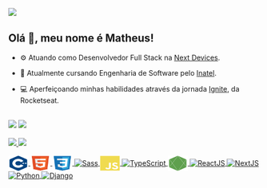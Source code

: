 ![](https://komarev.com/ghpvc/?username=matheusandrade23&style=flat)

<h2>Olá 👋, meu nome é Matheus!</h2>

 - ⚙️ Atuando como Desenvolvedor Full Stack na <a href="https://nextdevices.com.br/">Next Devices</a>.

 - 📓 Atualmente cursando Engenharia de Software pelo <a href="https://inatel.br/home/">Inatel</a>.

 - 💻 Aperfeiçoando minhas habilidades através da jornada <a href="https://www.rocketseat.com.br/ignite">Ignite</a>, da Rocketseat.

   
<br/>

<div title="Contatos">
  <a href="https://www.linkedin.com/in/matheus-andrade23/" target="_blank"><img src="https://img.shields.io/badge/-LinkedIn-%230077B5?style=for-the-badge&logo=linkedin&logoColor=white" target="_blank" height="25"></a>
  <a href = "mailto:matheusandrade.ma2003@gmail.com"><img src="https://img.shields.io/badge/-Gmail-%23333?style=for-the-badge&logo=gmail&logoColor=white" target="_blank" height="25"></a>
</div>

<br/>

<div title="GitHub Stats">
  <a href="https://github.com/MatheusAndrade23">
  <img height="160em" loading="lazy" src="https://github-readme-stats-matheusandrade23.vercel.app/api?username=MatheusAndrade23&show_icons=true&theme=dark&include_all_commits=true&count_private=true&hide=contribs"/>
  <img height="160em" loading="lazy" src="https://github-readme-stats-matheusandrade23.vercel.app/api/top-langs/?username=MatheusAndrade23&layout=compact&langs_count=7&theme=dark"/>
</div>
  
<!--   <div style="display: inline_block" title="Tecnologias"><br>
    <img align="center" alt="C++" src="https://img.shields.io/badge/C%2B%2B-00599C?style=for-the-badge&logo=c%2B%2B&logoColor=white"/>
    <img align="center" alt="HTML" src="https://img.shields.io/badge/HTML5-E34F26?style=for-the-badge&logo=html5&logoColor=white"/>
    <img align="center" alt="CSS" src="https://img.shields.io/badge/CSS3-1572B6?style=for-the-badge&logo=css3&logoColor=white"/>
    <img align="center" alt="Sass" src="https://img.shields.io/badge/Sass-CC6699?style=for-the-badge&logo=sass&logoColor=white"/>
    <img align="center" alt="Js" src="https://img.shields.io/badge/JavaScript-323330?style=for-the-badge&logo=javascript&logoColor=F7DF1E"/>
    <img align="center" alt="TypeScript" src="https://img.shields.io/badge/TypeScript-007ACC?style=for-the-badge&logo=typescript&logoColor=white"/>
    <img align="center" alt="NodeJS" src="https://img.shields.io/badge/Node.js-43853D?style=for-the-badge&logo=node.js&logoColor=white"/>
    <img align="center" alt="ReactJS" src="https://img.shields.io/badge/React-20232A?style=for-the-badge&logo=react&logoColor=61DAFB"/>
    <img align="center" alt="React Native" src="https://img.shields.io/badge/React_Native-20232A?style=for-the-badge&logo=react&logoColor=61DAFB"/>
</div> -->

<div style="display: inline_block" title="Tecnologias"><br>
    <img align="center" alt="C++" height="30" width="40" src="https://raw.githubusercontent.com/devicons/devicon/master/icons/cplusplus/cplusplus-plain.svg"/>
    <img align="center" alt="HTML" height="30" width="40" src="https://raw.githubusercontent.com/devicons/devicon/master/icons/html5/html5-original.svg"/>
    <img align="center" alt="CSS" height="30" width="40" src="https://raw.githubusercontent.com/devicons/devicon/master/icons/css3/css3-original.svg"/>
    <img align="center" alt="Sass" height="30" width="40" src="https://cdn.jsdelivr.net/gh/devicons/devicon/icons/sass/sass-original.svg"/>
    <img align="center" alt="Js" height="30" width="40" src="https://raw.githubusercontent.com/devicons/devicon/master/icons/javascript/javascript-plain.svg"/>
    <img align="center" alt="TypeScript" height="30" width="40" src="https://cdn.jsdelivr.net/gh/devicons/devicon/icons/typescript/typescript-original.svg"/>
    <img align="center" alt="NodeJS" height="30" width="40" src="https://raw.githubusercontent.com/devicons/devicon/master/icons/nodejs/nodejs-plain.svg"/>
    <img align="center" alt="ReactJS" height="30" width="40" src="https://cdn.jsdelivr.net/gh/devicons/devicon/icons/react/react-original.svg"/>
    <img align="center" alt="NextJS" height="30" width="40" src="https://cdn.jsdelivr.net/gh/devicons/devicon/icons/nextjs/nextjs-original.svg"/>
    <img align="center" alt="Python" height="30" width="40" src="https://cdn.jsdelivr.net/gh/devicons/devicon/icons/python/python-original.svg"/>
    <img align="center" alt="Django" height="30" width="40"  src="https://cdn.jsdelivr.net/gh/devicons/devicon/icons/django/django-plain.svg" /> 
<!--     <img align="center" alt="Pandas" height="30" width="40"  src="https://cdn.jsdelivr.net/gh/devicons/devicon/icons/pandas/pandas-original.svg" /> -->
</div>




<!-- ![Snake animation](https://github.com/matheusandrade23/matheusandrade23/blob/output/github-contribution-grid-snake.svg) -->
<!-- <img align="right" alt="image-icon" height="150" src="https://raw.githubusercontent.com/MicaelliMedeiros/micaellimedeiros/master/image/computer-illustration.png" /> -->

